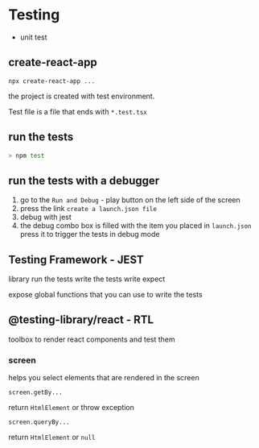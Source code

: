 # Testing

- unit test

## create-react-app

```
npx create-react-app ...
```

the project is created with test environment.

Test file is a file that ends with `*.test.tsx`

## run the tests

```bash
> npm test
```

## run the tests with a debugger

1. go to the `Run and Debug` - play button on the left side of the screen
2. press the link `create a launch.json file`
3. debug with jest
4. the debug combo box is filled with the item you placed in `launch.json` press it to trigger the tests in debug mode

## Testing Framework - JEST

library
run the tests
write the tests
write expect

expose global functions that you can use to write the tests

## @testing-library/react - RTL

toolbox to render react components and test them

### screen

helps you select elements that are rendered in the screen

```
screen.getBy...
```

return `HtmlElement` or throw exception

```
screen.queryBy...
```

return `HtmlElement` or `null`
